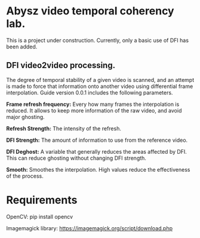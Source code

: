 # Abysz video temporal coherency lab.

This is a project under construction. Currently, only a basic use of DFI has been added.

## DFI video2video processing.
The degree of temporal stability of a given video is scanned, and an attempt is made to force that information onto another video using differential frame interpolation.
Guide version 0.0.1 includes the following parameters.

**Frame refresh frequency:** Every how many frames the interpolation is reduced. It allows to keep more information of the raw video, and avoid major ghosting.

**Refresh Strength:** The intensity of the refresh.

**DFI Strength:** The amount of information to use from the reference video.

**DFI Deghost:** A variable that generally reduces the areas affected by DFI. This can reduce ghosting without changing DFI strength.

**Smooth:** Smoothes the interpolation. High values reduce the effectiveness of the process.

# Requirements

OpenCV: pip install opencv

Imagemagick library: https://imagemagick.org/script/download.php
